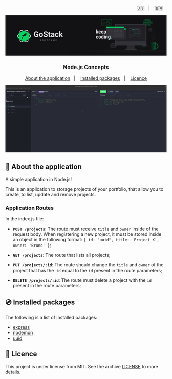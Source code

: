 <p align="right">
  <a href="README.en.md">🇺🇸</a>&nbsp;&nbsp;&nbsp;|&nbsp;&nbsp;&nbsp;
  <a href="README.md">🇧🇷</a>&nbsp;&nbsp;&nbsp;
</p>

<img alt="GoStack" src=./src/assets/header-bootcamp.png />

<h3 align="center">
  Node.js Concepts
</h3>

<p align="center">
  <a href="#rocket-about-the-application">About the application</a>&nbsp;&nbsp;&nbsp;|&nbsp;&nbsp;&nbsp;
  <a href="#cd-installed-packages">Installed packages</a>&nbsp;&nbsp;&nbsp;|&nbsp;&nbsp;&nbsp;
  <a href="#memo-licence">Licence</a>
</p>

<img alt="Insomnia" src=./src/assets/screen-insomnia.gif />

## :rocket: About the application

A simple application in Node.js!

This is an application to storage projects of your portfolio, that allow you to create, to list, update and remove projects.

### Application Routes

In the index.js file:

- **`POST /projects`**: The route must receive `title` and `owner` inside of the request body. When registering a new project, it must be stored inside an object in the following format: `{ id: "uuid", title: 'Project X', owner: 'Bruno' }`;

- **`GET /projects`**: The route that lists all projects;

- **`PUT /projects/:id`**: The route should change the `title` and `owner` of the project that has the` id` equal to the `id` present in the route parameters;

- **`DELETE /projects/:id`**: The route must delete a project with the `id` present in the route parameters;

## :cd: Installed packages

The following is a list of installed packages:

- [express](https://www.npmjs.com/package/express)
- [nodemon](https://www.npmjs.com/package/nodemon)
- [uuid](https://www.npmjs.com/package/uuid)

## :memo: Licence

This project is under license from MIT. See the archive [LICENSE](LICENSE) to more details.